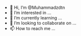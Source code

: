 - 👋 Hi, I’m @Muhammadzdtn
- 👀 I’m interested in ...
- 🌱 I’m currently learning ...
- 💞️ I’m looking to collaborate on ...
- 📫 How to reach me ...

<!---
Muhammadzdtn/Muhammadzdtn is a ✨ special ✨ repository because its `README.md` (this file) appears on your GitHub profile.
You can click the Preview link to take a look at your changes.
--->
